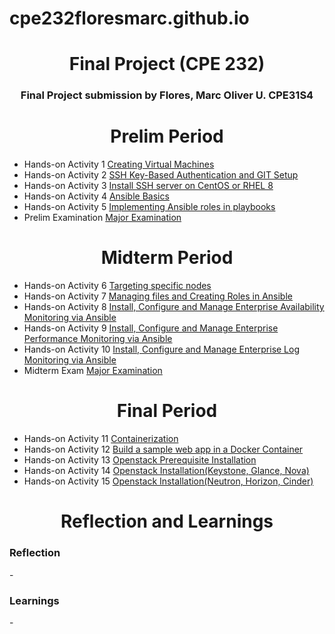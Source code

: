 # cpe232floresmarc.github.io
<h1 align="center">Final Project (CPE 232)</h1>
<h3 align="center">Final Project submission by Flores, Marc Oliver U. CPE31S4</h3>

<h1 align="center">Prelim Period</h1>

- Hands-on Activity 1 [Creating Virtual Machines](https://github.com/Mofu24/HOA1.git)
- Hands-on Activity 2 [SSH Key-Based Authentication and GIT Setup](https://github.com/Mofu24/HOA2.git)
- Hands-on Activity 3 [Install SSH server on CentOS or RHEL 8](https://github.com/Mofu24/HOA3.git)
- Hands-on Activity 4 [Ansible Basics](https://github.com/Mofu24/CPE232_floresmarc.git)
- Hands-on Activity 5 [Implementing Ansible roles in playbooks](https://github.com/Mofu24/HOA5.git)
- Prelim Examination [Major Examination](https://github.com/Mofu24/Flores_PrelimExam.git)

<h1 align="center">Midterm Period</h1>

- Hands-on Activity 6 [Targeting specific nodes](https://github.com/Mofu24/HOA6.git)
- Hands-on Activity 7 [Managing files and Creating Roles in Ansible](https://github.com/Mofu24/HOA7.git)
- Hands-on Activity 8 [Install, Configure and Manage Enterprise Availability Monitoring via Ansible](https://github.com/Mofu24/HOA8.git)
- Hands-on Activity 9 [Install, Configure and Manage Enterprise Performance Monitoring via Ansible](https://github.com/Mofu24/HOA9.git)
- Hands-on Activity 10 [Install, Configure and Manage Enterprise Log Monitoring via Ansible](https://github.com/Mofu24/HOA10.git)
- Midterm Exam [Major Examination](https://github.com/Mofu24/CPE_MIDEXAM_FLORES.git)

<h1 align="center">Final Period</h1>

- Hands-on Activity 11 [Containerization](https://github.com/Mofu24/HOA11.git)
- Hands-on Activity 12 [Build a sample web app in a Docker Container](https://github.com/Mofu24/HOA12.git)
- Hands-on Activity 13 [Openstack Prerequisite Installation](https://github.com/Mofu24/HOA13.git)
- Hands-on Activity 14 [Openstack Installation(Keystone, Glance, Nova)](https://github.com/Mofu24/HOA14.git)
- Hands-on Activity 15 [Openstack Installation(Neutron, Horizon, Cinder)](https://github.com/Mofu24/HOA15.git)

<h1 align="center">Reflection and Learnings</h1>

<h3>Reflection</h3>
- 

<h3>Learnings</h3>
- 
